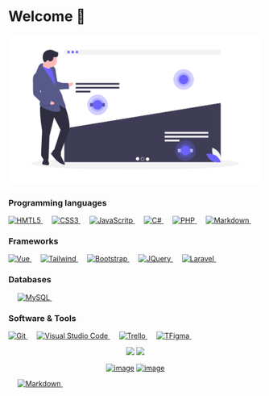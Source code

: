 # Welcome :wave:
[![bg][banner]][website]

<!--
**EduardoCollazoR/EduardoCollazoR** is a ✨ _special_ ✨ repository because its `README.md` (this file) appears on your GitHub profile.

Here are some ideas to get you started:

- 🔭 I’m currently working on ...
- 🌱 I’m currently learning ...
- 👯 I’m looking to collaborate on ...
- 🤔 I’m looking for help with ...
- 💬 Ask me about ...
- 📫 How to reach me: ...
- 😄 Pronouns: ...
- ⚡ Fun fact: ...
-->
[banner]: https://github.com/EduardoCollazoR/EduardoCollazoR/blob/master/heatmap_uyye.png
[website]: https://eduardocr-portafolio.web.app/



### Programming languages

<p align="left"> 
 
  <a href="https://dart.dev/">
    <img alt="HMTL5" src="https://img.shields.io/badge/HTML5-E34F26?style=for-the-badge&logo=html5&logoColor=white"/>
  </a>
&emsp;
<a href="https://python.org/">
    <img alt="CSS3" src="https://img.shields.io/badge/CSS3-1572B6?style=for-the-badge&logo=css3&logoColor=white"/>
  </a>
  &emsp;
<a href="https://www.java.com/en/">
    <img alt="JavaScritp" src="https://img.shields.io/badge/JavaScript-F7DF1E?style=for-the-badge&logo=javascript&logoColor=black"/>
  </a>
  &emsp;
<a href="https://python.org/">
    <img alt="C#" src="https://img.shields.io/badge/C%23-239120?style=for-the-badge&logo=c-sharp&logoColor=white"/>
  </a>
    &emsp;
<a href="https://python.org/">
    <img alt="PHP" src="https://img.shields.io/badge/PHP-777BB4?style=for-the-badge&logo=php&logoColor=white"/>
  </a>
    &emsp;
<a href="https://python.org/">
    <img alt="Markdown" src="https://img.shields.io/badge/Markdown-000000?style=for-the-badge&logo=markdown&logoColor=white"/>
  </a>
   &emsp;



</p>

### Frameworks
<p align="left"> 
  <a href="https://flutter.dev/" target="_blank"> 
     <img alt="Vue" src="https://img.shields.io/badge/Vue.js-35495E?style=for-the-badge&logo=vue.js&logoColor=4FC08D"/>
   </a>
  &emsp; 

  <a href="https://flutter.dev/" target="_blank"> 
     <img alt="Tailwind" src="https://img.shields.io/badge/Tailwind_CSS-38B2AC?style=for-the-badge&logo=tailwind-css&logoColor=white"/>
   </a>
  &emsp;
  

  <a href="https://flutter.dev/" target="_blank"> 
     <img alt="Bootstrap" src="https://img.shields.io/badge/Bootstrap-563D7C?style=for-the-badge&logo=bootstrap&logoColor=white"/>
   </a>
   &emsp;
   <a href="https://flutter.dev/" target="_blank"> 
     <img alt="JQuery" src="https://img.shields.io/badge/jQuery-0769AD?style=for-the-badge&logo=jquery&logoColor=white"/>
   </a>
   &emsp;
  <a href="https://flutter.dev/" target="_blank"> 
     <img alt="Laravel" src="https://img.shields.io/badge/Laravel-FF2D20?style=for-the-badge&logo=laravel&logoColor=white"/>
   </a>
   &emsp;
  
  
</p>

### Databases 
<p align="left">
  &emsp;
    <a href="https://www.mysql.com/">
     <img alt="MySQL" src="https://img.shields.io/badge/MySQL-00000F?style=for-the-badge&logo=mysql&logoColor=white"/>
 </a>
  &emsp;
   
 </p>

 ### Software & Tools
 
<p>
<a href="#">
     <img alt="Git" src="https://img.shields.io/badge/Git-F05032?style=for-the-badge&logo=git&logoColor=white"/>
 </a>
&emsp;
<a href="#">
     <img alt="Visual Studio Code" src="https://img.shields.io/badge/Visual_Studio_Code-0078D4?style=for-the-badge&logo=visual%20studio%20code&logoColor=white"/>
 </a>
&emsp;
    
 <a href="#">
     <img alt="Trello" src="https://img.shields.io/badge/Trello-0052CC?style=for-the-badge&logo=trello&logoColor=white"/>
 </a>
&emsp;
 <a href="#">
      <img alt="TFigma" src="https://img.shields.io/badge/Figma-F24E1E?style=for-the-badge&logo=figma&logoColor=white"/>
 </a>
 &emsp; 

</p>




<p align= "center">
  <img height= "150" src="https://github-readme-stats.vercel.app/api?username=EduardoCollazoR&theme=react&show_icons=true&include_all_commits=true" />
  <img height= "150" src="https://github-readme-stats.vercel.app/api/top-langs/?username=EduardoCollazoR&theme=react&layout=compact" />
</p>

<div align="center">

[![image](https://img.shields.io/badge/LinkedIn-0077B5?style=for-the-badge&logo=linkedin&logoColor=white)](https://www.linkedin.com/)
[![image](https://img.shields.io/badge/Gmail-D14836?style=for-the-badge&logo=gmail&logoColor=white)](mailto:eduardocollazo96@gmail.com)
  
</div>

<p>
 &emsp;

<a href="#">
     <img alt="Markdown" src="https://img.shields.io/badge/Made%20with-Markdown-1f425f.svg"/>
</a>
 &emsp;    
</p>
